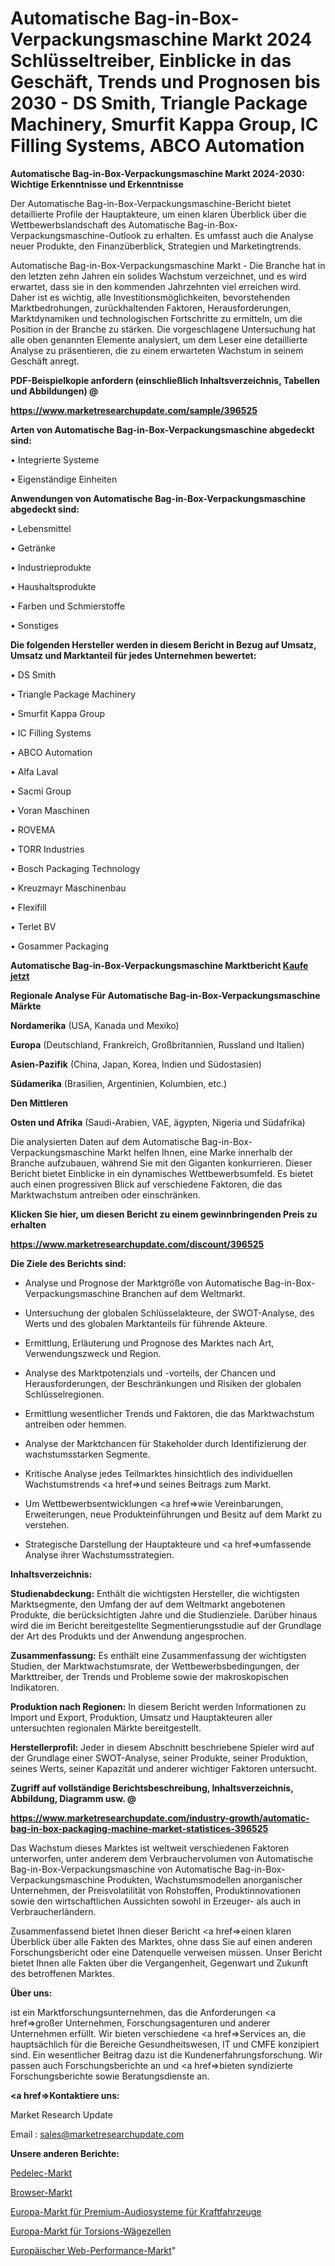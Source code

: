 # Automatische Bag-in-Box-Verpackungsmaschine Markt 2024 Schlüsseltreiber, Einblicke in das Geschäft, Trends und Prognosen bis 2030 - DS Smith, Triangle Package Machinery, Smurfit Kappa Group, IC Filling Systems, ABCO Automation

<strong>Automatische Bag-in-Box-Verpackungsmaschine Markt 2024-2030: Wichtige Erkenntnisse und Erkenntnisse</strong>

Der Automatische Bag-in-Box-Verpackungsmaschine-Bericht bietet detaillierte Profile der Hauptakteure, um einen klaren Überblick über die Wettbewerbslandschaft des Automatische Bag-in-Box-Verpackungsmaschine-Outlook zu erhalten. Es umfasst auch die Analyse neuer Produkte, den Finanzüberblick, Strategien und Marketingtrends.

Automatische Bag-in-Box-Verpackungsmaschine Markt - Die Branche hat in den letzten zehn Jahren ein solides Wachstum verzeichnet, und es wird erwartet, dass sie in den kommenden Jahrzehnten viel erreichen wird. Daher ist es wichtig, alle Investitionsmöglichkeiten, bevorstehenden Marktbedrohungen, zurückhaltenden Faktoren, Herausforderungen, Marktdynamiken und technologischen Fortschritte zu ermitteln, um die Position in der Branche zu stärken. Die vorgeschlagene Untersuchung hat alle oben genannten Elemente analysiert, um dem Leser eine detaillierte Analyse zu präsentieren, die zu einem erwarteten Wachstum in seinem Geschäft anregt.



<strong><b>PDF-Beispielkopie anfordern (einschließlich Inhaltsverzeichnis, Tabellen und Abbildungen) @ </b></strong>

<strong><a href=https://www.marketresearchupdate.com/sample/396525>

<strong>https://www.marketresearchupdate.com/sample/396525</u></a></strong></strong>



<strong>Arten von Automatische Bag-in-Box-Verpackungsmaschine abgedeckt sind:</strong>

• Integrierte Systeme

• Eigenständige Einheiten



<strong>Anwendungen von Automatische Bag-in-Box-Verpackungsmaschine abgedeckt sind:</strong>

• Lebensmittel

• Getränke

• Industrieprodukte

• Haushaltsprodukte

• Farben und Schmierstoffe

• Sonstiges



<strong>Die folgenden Hersteller werden in diesem Bericht in Bezug auf Umsatz, Umsatz und Marktanteil für jedes Unternehmen bewertet:</strong>

• DS Smith

• Triangle Package Machinery

• Smurfit Kappa Group

• IC Filling Systems

• ABCO Automation

• Alfa Laval

• Sacmi Group

• Voran Maschinen

• ROVEMA

• TORR Industries

• Bosch Packaging Technology

• Kreuzmayr Maschinenbau

• Flexifill

• Terlet BV

• Gosammer Packaging



<strong>Automatische Bag-in-Box-Verpackungsmaschine Marktbericht <a href=https://www.marketresearchupdate.com/buynow/396525>Kaufe jetzt</a></strong>



<strong>Regionale Analyse Für Automatische Bag-in-Box-Verpackungsmaschine Märkte</strong>



<strong>Nordamerika</strong> (USA, Kanada und Mexiko)



<strong>Europa</strong> (Deutschland, Frankreich, Großbritannien, Russland und Italien)



<strong>Asien-Pazifik</strong> (China, Japan, Korea, Indien und Südostasien)



<strong>Südamerika</strong> (Brasilien, Argentinien, Kolumbien, etc.)



<strong>Den Mittleren</strong> 

<strong>Osten und Afrika</strong> (Saudi-Arabien, VAE, ägypten, Nigeria und Südafrika)

Die analysierten Daten auf dem Automatische Bag-in-Box-Verpackungsmaschine Markt helfen Ihnen, eine Marke innerhalb der Branche aufzubauen, während Sie mit den Giganten konkurrieren. Dieser Bericht bietet Einblicke in ein dynamisches Wettbewerbsumfeld. Es bietet auch einen progressiven Blick auf verschiedene Faktoren, die das Marktwachstum antreiben oder einschränken.



<strong>Klicken Sie hier, um diesen Bericht zu einem gewinnbringenden Preis zu erhalten
</strong>

<strong><a href=https://www.marketresearchupdate.com/discount/396525>https://www.marketresearchupdate.com/discount/396525</b></u></strong></a>



<strong>Die Ziele des Berichts sind:</strong>

- Analyse und Prognose der Marktgröße von Automatische Bag-in-Box-Verpackungsmaschine Branchen auf dem Weltmarkt.

- Untersuchung der globalen Schlüsselakteure, der SWOT-Analyse, des Werts und des globalen Marktanteils für führende Akteure.

- Ermittlung, Erläuterung und Prognose des Marktes nach Art, Verwendungszweck und Region.

- Analyse des Marktpotenzials und -vorteils, der Chancen und Herausforderungen, der Beschränkungen und Risiken der globalen Schlüsselregionen.

- Ermittlung wesentlicher Trends und Faktoren, die das Marktwachstum antreiben oder hemmen.

- Analyse der Marktchancen für Stakeholder durch Identifizierung der wachstumsstarken Segmente.

- Kritische Analyse jedes Teilmarktes hinsichtlich des individuellen Wachstumstrends <a href=>und</a> seines Beitrags zum Markt.

- Um Wettbewerbsentwicklungen <a href=>wie</a> Vereinbarungen, Erweiterungen, neue Produkteinführungen und Besitz auf dem Markt zu verstehen.

- Strategische Darstellung der Hauptakteure und <a href=>umfas</a>sende Analyse ihrer Wachstumsstrategien.



<strong>Inhaltsverzeichnis:</strong>



<strong>Studienabdeckung:</strong> Enthält die wichtigsten Hersteller, die wichtigsten Marktsegmente, den Umfang der auf dem Weltmarkt angebotenen Produkte, die berücksichtigten Jahre und die Studienziele. Darüber hinaus wird die im Bericht bereitgestellte Segmentierungsstudie auf der Grundlage der Art des Produkts und der Anwendung angesprochen.



<strong>Zusammenfassung:</strong> Es enthält eine Zusammenfassung der wichtigsten Studien, der Marktwachstumsrate, der Wettbewerbsbedingungen, der Markttreiber, der Trends und Probleme sowie der makroskopischen Indikatoren.



<strong>Produktion nach Regionen:</strong> In diesem Bericht werden Informationen zu Import und Export, Produktion, Umsatz und Hauptakteuren aller untersuchten regionalen Märkte bereitgestellt.



<strong>Herstellerprofil:</strong> Jeder in diesem Abschnitt beschriebene Spieler wird auf der Grundlage einer SWOT-Analyse, seiner Produkte, seiner Produktion, seines Werts, seiner Kapazität und anderer wichtiger Faktoren untersucht.



<strong><b>Zugriff auf vollständige Berichtsbeschreibung, Inhaltsverzeichnis, Abbildung, Diagramm usw. @ </b></strong>

<strong><a href=https://www.marketresearchupdate.com/industry-growth/automatic-bag-in-box-packaging-machine-market-statistices-396525>https://www.marketresearchupdate.com/industry-growth/automatic-bag-in-box-packaging-machine-market-statistices-396525</a></strong>

Das Wachstum dieses Marktes ist weltweit verschiedenen Faktoren unterworfen, unter anderem dem Verbrauchervolumen von Automatische Bag-in-Box-Verpackungsmaschine von Automatische Bag-in-Box-Verpackungsmaschine Produkten, Wachstumsmodellen anorganischer Unternehmen, der Preisvolatilität von Rohstoffen, Produktinnovationen sowie den wirtschaftlichen Aussichten sowohl in Erzeuger- als auch in Verbraucherländern.

Zusammenfassend bietet Ihnen dieser Bericht <a href=>einen</a> klaren Überblick über alle Fakten des Marktes, ohne dass Sie auf einen anderen Forschungsbericht oder eine Datenquelle verweisen müssen. Unser Bericht bietet Ihnen alle Fakten über die Vergangenheit, Gegenwart und Zukunft des betroffenen Marktes.



<strong>Über uns:</strong>

 ist ein Marktforschungsunternehmen, das die Anforderungen <a href=>großer</a> Unternehmen, Forschungsagenturen und anderer Unternehmen erfüllt. Wir bieten verschiedene <a href=>Services</a> an, die hauptsächlich für die Bereiche Gesundheitswesen, IT und CMFE konzipiert sind. Ein wesentlicher Beitrag dazu ist die Kundenerfahrungsforschung. Wir passen auch Forschungsberichte an und <a href=>bieten</a> syndizierte Forschungsberichte sowie Beratungsdienste an.



<strong><a href=>Kontaktiere uns:</a></strong>

Market Research Update

Email : sales@marketresearchupdate.com



<strong>Unsere anderen Berichte:</strong>

<a href=https://www.linkedin.com/pulse/pedelec-market-2023-top-leading-vendors-bh-bikes>Pedelec-Markt</a>

<a href=https://www.linkedin.com/pulse/browsers-market-2023-remarking-enormous-growth>Browser-Markt</a>

<a href=https://www.linkedin.com/pulse/europe-automotive-premium-audio-system-market-2023-analysis>Europa-Markt für Premium-Audiosysteme für Kraftfahrzeuge</a>

<a href=https://www.linkedin.com/pulse/europe-torsion-load-cell-market-2023-continues>Europa-Markt für Torsions-Wägezellen</a>

<a href=https://www.linkedin.com/pulse/europe-web-performance-market-analysis-mnmyf/>Europäischer Web-Performance-Markt</a>"
